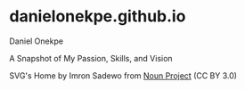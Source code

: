 # danielonekpe.github.io
Daniel Onekpe

A Snapshot of My Passion, Skills, and Vision

SVG's
Home by Imron Sadewo from <a href="https://thenounproject.com/browse/icons/term/home/" target="_blank" title="Home Icons">Noun Project</a> (CC BY 3.0)